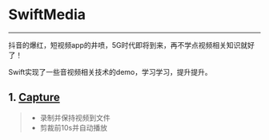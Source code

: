 # SwiftMedia

------

抖音的爆红，短视频app的井喷，5G时代即将到来，再不学点视频相关知识就好了！

Swift实现了一些音视频相关技术的demo，学习学习，提升提升。

## 1. [Capture](https://github.com/dangercheng/SwiftMedia/tree/master/Capture)
> * 录制并保持视频到文件
> * 剪裁前10s并自动播放
